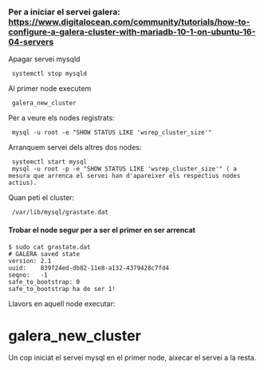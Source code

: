 ### Per a iniciar el servei galera: https://www.digitalocean.com/community/tutorials/how-to-configure-a-galera-cluster-with-mariadb-10-1-on-ubuntu-16-04-servers

Apagar servei mysqld
      
     systemctl stop mysqld

Al primer node executem

     galera_new_cluster

Per a veure els nodes registrats:

     mysql -u root -e "SHOW STATUS LIKE 'wsrep_cluster_size'"

Arranquem servei dels altres dos nodes:

	 systemctl start mysql
	 mysql -u root -p -e "SHOW STATUS LIKE 'wsrep_cluster_size'" ( a mesura que arrenca el servei han d'apareixer els respectius nodes actius).

Quan peti el cluster:

     /var/lib/mysql/grastate.dat

#### Trobar el node segur per a ser el primer en ser arrencat
    $ sudo cat grastate.dat
    # GALERA saved state
    version: 2.1
    uuid:    839f24ed-db82-11e8-a132-4379428c7fd4
    seqno:   -1
    safe_to_bootstrap: 0
    safe_to_bootstrap ha de ser 1!

Llavors en aquell node executar:
# galera_new_cluster

Un cop iniciat el servei mysql en el primer node, aixecar el servei a la resta.